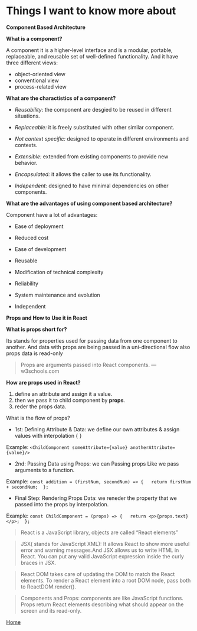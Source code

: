 # Things I want to know more about


**Component Based Architecture**

**What is a component?**

A component it is a higher-level interface and is a modular, portable, replaceable, and reusable set of well-defined functionality. And it have three different views: 
 * object-oriented view
 * conventional view
 * process-related view

**What are the charactistics of a component?**

* *Reusability*: the component are desgied to be reused in different situations.

* *Replaceable:* it is freely substituted with other similar component.

* *Not context specific:* designed to operate in different environments and contexts.

* *Extensible:* extended from existing components to provide new behavior.

* *Encapsulated:* it allows the caller to use its functionality.

* *Independent:* designed to have minimal dependencies on other components. 

**What are the advantages of using component based architecture?**

Component have a lot of advantages:

* Ease of deployment

* Reduced cost 

* Ease of development

* Reusable  
* Modification of technical complexity 
* Reliability 
* System maintenance and evolution
* Independent



 **Props and How to Use it in React**

**What is props short for?**

Its stands for properties used for passing data from one component to another. And data with props are being passed in a uni-directional flow also props data is read-only

>Props are arguments passed into React components. — w3schools.com


**How are props used in React?**

1. define an attribute and assign it a value.
2. then we pass it to child component by **props**.
3. reder the props data.



What is the flow of props?
* 1st: Defining Attribute & Data: we define our own attributes & assign values with interpolation { }

Example: `<ChildComponent someAttribute={value} anotherAttribute={value}/>`

* 2nd: Passing Data using Props: we can Passing props Like we pass arguments to a function.

Example: `const addition = (firstNum, secondNum) => {  
  return firstNum + secondNum; 
};`

* Final Step: Rendering Props Data: we reneder the property that we passed into the props by interpolation.

Example: `const ChildComponent = (props) => {  
  return <p>{props.text}</p>; 
};`


>React is a JavaScript library, objects are called “React elements” 

>JSX( stands for JavaScript XML):  It allows React to show more useful error and warning messages.And JSX allows us to write HTML in React. You can put any valid JavaScript expression inside the curly braces in JSX. 

>React DOM takes care of updating the DOM to match the React elements. To render a React element into a root DOM node, pass both to ReactDOM.render().

>Components and Props: components are like JavaScript functions. Props return React elements describing what should appear on the screen and its read-only.





[Home](README.md)